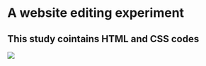 <h1> A website editing experiment</h2>

<h2> This study cointains HTML and CSS codes</h2>

![](ekran.gif)
